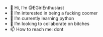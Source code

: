 - 👋 Hi, I’m @EGirlEnthusiast
- 👀 I’m interested in being a fucking coomer
- 🌱 I’m currently learning python
- 💞️ I’m looking to collaborate on bitches
- 📫 How to reach me: dont

<!---
EGirlEnthusiast/EGirlEnthusiast is a ✨ special ✨ repository because its `README.md` (this file) appears on your GitHub profile.
You can click the Preview link to take a look at your changes.
--->
